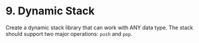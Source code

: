 # 9. Dynamic Stack

Create a dynamic stack library that can work with ANY data type.
The stack should support two major operations: `push` and `pop`.

